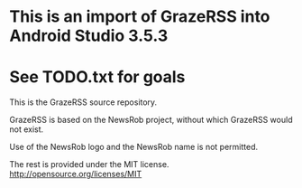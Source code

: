 # This is an import of GrazeRSS into Android Studio 3.5.3

# See TODO.txt for goals


This is the GrazeRSS source repository. 

GrazeRSS is based on the NewsRob project, without which GrazeRSS would not exist. 

Use of the NewsRob logo and the NewsRob name is not permitted.

The rest is provided under the MIT license. http://opensource.org/licenses/MIT
